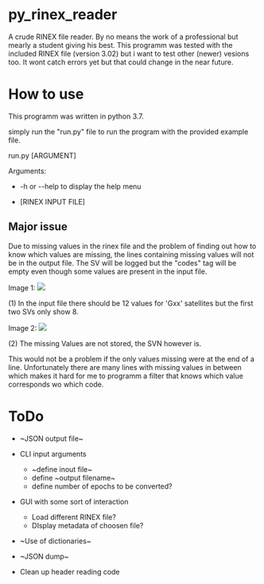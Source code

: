 # py_rinex_reader

A crude RINEX file reader. By no means the work of a professional but mearly a student giving his best.
This programm was tested with the included RINEX file (version 3.02) but i want to test other (newer) 
vesions too. It wont catch errors yet but that could change in the near future. 

# How to use

This programm was written in python 3.7.

simply run the "run.py" file to run the program with the provided example file.

run.py [ARGUMENT]

Arguments: 

* -h or --help to display the help menu

* [RINEX INPUT FILE]


## Major issue

Due to missing values in the rinex file and the problem of finding out how to know which values are missing, the lines containing missing values will not be in the output file.
The SV will be logged but the "codes" tag will be empty even though some values are present in the input file.

Image 1: ![](https://i.imgur.com/4Srtmd2.png)

(1) In the input file there should be 12 values for 'Gxx' satellites but the first two SVs only show 8. 

Image 2: ![](https://i.imgur.com/F3voTjU.png)

(2) The missing Values are not stored, the SVN however is.

This would not be a problem if the only values missing were at the end of a line. Unfortunately there are many lines with missing values in between which makes it hard for me to programm a filter that knows which value corresponds wo which code.




# ToDo
* ~JSON output file~
* CLI input arguments
  * ~define inout file~
  * define ~output filename~
  * define number of epochs to be converted?
* GUI with some sort of interaction
    * Load different RINEX file?
    * DIsplay metadata of choosen file?
    
* ~Use of dictionaries~
* ~JSON dump~
* Clean up header reading code  
